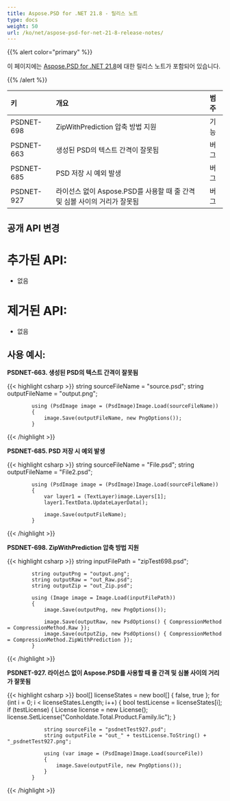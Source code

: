 ```yaml
---
title: Aspose.PSD for .NET 21.8 - 릴리스 노트
type: docs
weight: 50
url: /ko/net/aspose-psd-for-net-21-8-release-notes/
---
```


{{% alert color="primary" %}} 

이 페이지에는 [Aspose.PSD for .NET 21.8](https://www.nuget.org/packages/Aspose.PSD/)에 대한 릴리스 노트가 포함되어 있습니다.

{{% /alert %}} 

|**키**|**개요**|**범주**|
| :- | :- | :- |
|PSDNET-698|ZipWithPrediction 압축 방법 지원|기능|
|PSDNET-663|생성된 PSD의 텍스트 간격이 잘못됨|버그|
|PSDNET-685|PSD 저장 시 예외 발생|버그|
|PSDNET-927|라이선스 없이 Aspose.PSD를 사용할 때 줄 간격 및 심볼 사이의 거리가 잘못됨|버그|

## **공개 API 변경**
# **추가된 API:**
- 없음

# **제거된 API:**
- 없음

## **사용 예시:**

**PSDNET-663. 생성된 PSD의 텍스트 간격이 잘못됨**

{{< highlight csharp >}}
            string sourceFileName = "source.psd";
            string outputFileName = "output.png";

            using (PsdImage image = (PsdImage)Image.Load(sourceFileName))
            {
                image.Save(outputFileName, new PngOptions());
            }
{{< /highlight >}}

**PSDNET-685. PSD 저장 시 예외 발생**

{{< highlight csharp >}}
            string sourceFileName = "File.psd";
            string outputFileName = "File2.psd";

            using (PsdImage image = (PsdImage)Image.Load(sourceFileName))
            {
                var layer1 = (TextLayer)image.Layers[1];
                layer1.TextData.UpdateLayerData();

                image.Save(outputFileName);
            }
{{< /highlight >}}

**PSDNET-698. ZipWithPrediction 압축 방법 지원**

{{< highlight csharp >}}
            string inputFilePath = "zipTest698.psd";

            string outputPng = "output.png";
            string outputRaw = "out_Raw.psd";
            string outputZip = "out_Zip.psd";

            using (Image image = Image.Load(inputFilePath))
            {
                image.Save(outputPng, new PngOptions());

                image.Save(outputRaw, new PsdOptions() { CompressionMethod = CompressionMethod.Raw });
                image.Save(outputZip, new PsdOptions() { CompressionMethod = CompressionMethod.ZipWithPrediction });
            }
{{< /highlight >}}

**PSDNET-927. 라이선스 없이 Aspose.PSD를 사용할 때 줄 간격 및 심볼 사이의 거리가 잘못됨**

{{< highlight csharp >}}
            bool[] licenseStates = new bool[] { false, true };
            for (int i = 0; i < licenseStates.Length; i++)
            {
                bool testLicense = licenseStates[i];
                if (testLicense)
                {
                    License license = new License();
                    license.SetLicense("Conholdate.Total.Product.Family.lic");
                }

                string sourceFile = "psdnetTest927.psd";
                string outputFile = "out_" + testLicense.ToString() + "_psdnetTest927.png";

                using (var image = (PsdImage)Image.Load(sourceFile))
                {
                    image.Save(outputFile, new PngOptions());
                }
            }
{{< /highlight >}}
